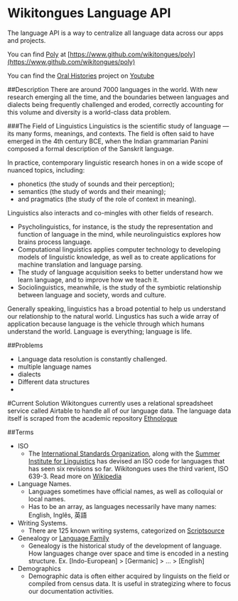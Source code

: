# Wikitongues Language API 

The language API is a way to centralize all language data across our apps and projects. 

You can find [Poly](https://www.github.com/wikitongues/poly) at [https://www.github.com/wikitongues/poly](https://www.github.com/wikitongues/poly)

You can find the [Oral Histories](https://youtube.com/wikitongues) project on [Youtube](https://youtube.com/wikitongues)

##Description
There are around 7000 languages in the world. With new research emerging all the time, and the boundaries between languages and dialects being frequently challenged and eroded, correctly accounting for this volume and diversity is a world-class data problem.

###The Field of Linguistics
Linguistics is the scientific study of language — its many forms, meanings, and contexts. The field is often said to have emerged in the 4th century BCE, when the Indian grammarian Panini composed a formal description of the Sanskrit language. 

In practice, contemporary linguistic research hones in on a wide scope of nuanced topics, including:

* phonetics (the study of sounds and their perception); 
* semantics (the study of words and their meaning); 
* and pragmatics (the study of the role of context in meaning). 

Linguistics also interacts and co-mingles with other fields of research. 

* Psycholinguistics, for instance, is the study the representation and function of language in the mind, while neurolinguistics explores how brains process language. 
* Computational linguistics applies computer technology to developing models of linguistic knowledge, as well as to create applications for machine translation and language parsing.
* The study of language acquisition seeks to better understand how we learn language, and to improve how we teach it. 
* Sociolinguistics, meanwhile, is the study of the symbiotic relationship between language and society, words and culture. 

Generally speaking, linguistics has a broad potential to help us understand our relationship to the natural world. Lingustics has such a wide array of application because language is the vehicle through which humans understand the world. Language is everything; language is life.


##Problems
* Language data resolution is constantly challenged.
* multiple language names
* dialects
* Different data structures
* 

#Current Solution
Wikitongues currently uses a relational spreadsheet service called Airtable to handle all of our language data. 
The language data itself is scraped from the academic repository [Ethnologue](www.ethnologue.com)

##Terms
* ISO
  * The [International Standards Organization](http://www.iso.org/iso/home.html), along with the [Summer Institute for Linguistics](http://www.sil.org/) has devised an ISO code for languages that has seen six revisions so far. Wikitongues uses the third varient, ISO 639-3. Read more on [Wikipedia](https://en.wikipedia.org/wiki/ISO_639) 
* Language Names.
  * Languages sometimes have official names, as well as colloquial or local names. 
  * Has to be an array, as languages necessarily have many names: English, Inglês, 英語
* Writing Systems.
  * There are 125 known writing systems, categorized on [Scriptsource](http://scriptsource.org/cms/scripts/page.php?&id=)
* Genealogy or [Language Family](https://en.wikipedia.org/wiki/Language_family)
  * Genealogy is the historical study of the development of language. How languages change over space and time is encoded in a nesting structure. Ex. [Indo-European] > [Germanic] > ... > [English]
* Demographics
  * Demographic data is often either acquired by linguists on the field or compiled from census data. It is useful in strategizing where to focus our documentation activities.
